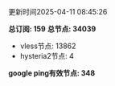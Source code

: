 更新时间2025-04-11 08:45:26

**总订阅: 159**
**总节点: 34039**
- vless节点: 13862
- hysteria2节点: 4

**google ping有效节点: 348**
